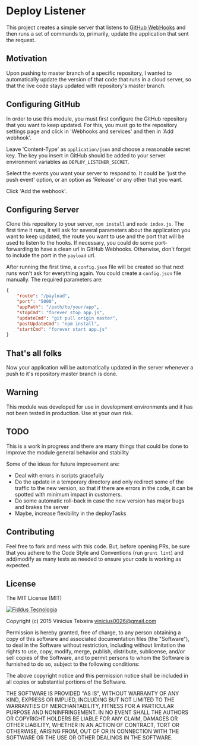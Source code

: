 # Deploy Listener

This project creates a simple server that listens to [GitHub WebHooks](https://developer.github.com/webhooks/) and then
runs a set of commands to, primarily, update the application that sent the request.

## Motivation

Upon pushing to master branch of a specific repository, I wanted to automatically update the version of that code
that runs in a cloud server, so that the live code stays updated with repository's master branch.

## Configuring GitHub

In order to use this module, you must first configure the GitHub repository that you want to keep updated. For this, you
must go to the repository settings page and click in 'Webhooks and services' and then in 'Add webhook'.

Leave 'Content-Type' as `application/json` and choose a reasonable secret key. The key you insert in GitHub should be
added to your server environment variables as `DEPLOY_LISTENER_SECRET`.

Select the events you want your server to respond to. It could be 'just the push event' option, or an option as 'Release'
or any other that you want.

Click 'Add the webhook'.

## Configuring Server

Clone this repository to your server, `npm install` and `node index.js`. The first time it runs, it will ask for several
parameters about the application you want to keep updated, the route you want to use and the port that will be used to
listen to the hooks. If necessary, you could do some port-forwarding to have a clean url in GitHub Webhooks. Otherwise,
don't forget to include the port in the `payload` url.

After running the first time, a `config.json` file will be created so that next runs won't ask for everything again.
You could create a `config.json` file manually. The required parameters are:

```json
{
    "route": "/payload",
    "port": "5000",
    "appPath": "/path/to/your/app",
    "stopCmd": "forever stop app.js",
    "updateCmd": "git pull origin master",
    "postUpdateCmd": "npm install",
    "startCmd": "forever start app.js"
}
```

## That's all folks

Now your application will be automatically updated in the server whenever a push to it's repository master branch is done.

## Warning

This module was developed for use in development environments and it has not been tested in production. Use at your own
risk.

## TODO

This is a work in progress and there are many things that could be done to improve the module general behavior and stability

Some of the ideas for future improvement are:
- Deal with errors in scripts gracefully
- Do the update in a temporary directory and only redirect some of the traffic to the new version, so that if there are
errors in the code, it can be spotted with minimum impact in customers.
- Do some automatic roll-back in case the new version has major bugs and brakes the server
- Maybe, increase flexibility in the deployTasks

## Contributing

Feel free to fork and mess with this code. But, before opening PRs, be sure that you adhere to the Code Style and Conventions
(run `grunt lint`) and add/modify as many tests as needed to ensure your code is working as expected.

## License

The MIT License (MIT)

[![Fiddus Tecnologia](http://fiddus.com.br/assets/img/logo-site.png)](http://fiddus.com.br)

Copyright (c) 2015 Vinicius Teixeira vinicius0026@gmail.com

Permission is hereby granted, free of charge, to any person obtaining a copy
of this software and associated documentation files (the "Software"), to deal
in the Software without restriction, including without limitation the rights
to use, copy, modify, merge, publish, distribute, sublicense, and/or sell
copies of the Software, and to permit persons to whom the Software is
furnished to do so, subject to the following conditions:

The above copyright notice and this permission notice shall be included in
all copies or substantial portions of the Software.

THE SOFTWARE IS PROVIDED "AS IS", WITHOUT WARRANTY OF ANY KIND, EXPRESS OR
IMPLIED, INCLUDING BUT NOT LIMITED TO THE WARRANTIES OF MERCHANTABILITY,
FITNESS FOR A PARTICULAR PURPOSE AND NONINFRINGEMENT. IN NO EVENT SHALL THE
AUTHORS OR COPYRIGHT HOLDERS BE LIABLE FOR ANY CLAIM, DAMAGES OR OTHER
LIABILITY, WHETHER IN AN ACTION OF CONTRACT, TORT OR OTHERWISE, ARISING FROM,
OUT OF OR IN CONNECTION WITH THE SOFTWARE OR THE USE OR OTHER DEALINGS IN
THE SOFTWARE.
